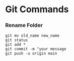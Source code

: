 # Git Commands

### Rename Folder

```
git mv old_name new_name
git status
git add *
git commit -m "your message
git push -u origin main
```
